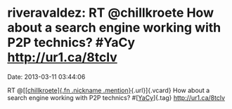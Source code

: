 riveravaldez: RT \@chillkroete How about a search engine working with P2P technics? \#YaCy http://ur1.ca/8tclv
==============================================================================================================

Date: 2013-03-11 03:44:06

RT @[[[chillkroete]{.fn .nickname
.mention}](http://identi.ca/user/713894){.url}]{.vcard} How about a
search engine working with P2P technics?
\#[[YaCy](http://identi.ca/tag/yacy)]{.tag} <http://ur1.ca/8tclv>
